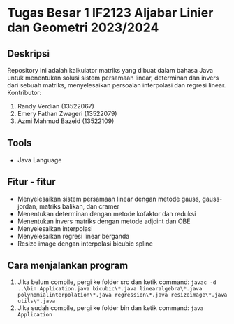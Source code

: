 # Tugas Besar 1 IF2123 Aljabar Linier dan Geometri 2023/2024

## Deskripsi
Repository ini adalah kalkulator matriks yang dibuat dalam bahasa Java untuk menentukan solusi sistem persamaan linear, determinan dan invers dari sebuah matriks, menyelesaikan persoalan interpolasi dan regresi linear. Kontributor:

1. Randy Verdian (13522067)
2. Emery Fathan Zwageri (13522079)
3. Azmi Mahmud Bazeid (13522109)

## Tools
- Java Language

## Fitur - fitur
- Menyelesaikan sistem persamaan linear dengan metode gauss, gauss-jordan, matriks balikan, dan cramer
- Menentukan determinan dengan metode kofaktor dan reduksi
- Menentukan invers matriks dengan metode adjoint dan OBE
- Menyelesaikan interpolasi
- Menyelesaikan regresi linear berganda
- Resize image dengan interpolasi bicubic spline

## Cara menjalankan program
1. Jika belum compile, pergi ke folder src dan ketik command: `javac -d ..\bin Application.java bicubic\*.java linearalgebra\*.java polynomialinterpolation\*.java regression\*.java resizeimage\*.java utils\*.java`
2. Jika sudah compile, pergi ke folder bin dan ketik command: `java Application`